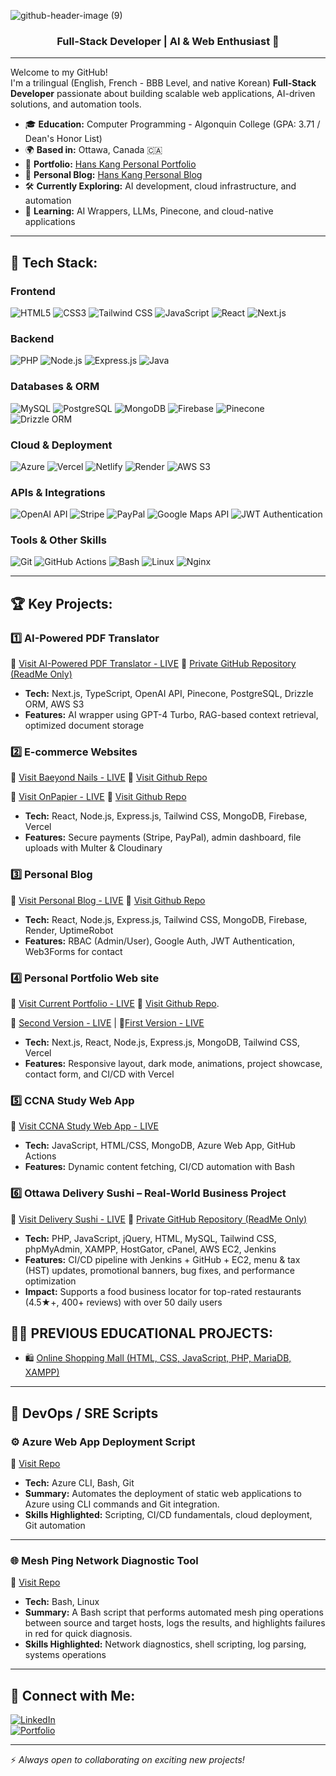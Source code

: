 ![github-header-image (9)](https://github.com/hanskkangg/hanskkangg/assets/156132740/28e3146f-8b75-4527-9859-c2001d09805e)

<h3 align="center">Full-Stack Developer | AI & Web Enthusiast 🚀</h3>

---
Welcome to my GitHub!  
I'm a trilingual (English, French - BBB Level, and native Korean) **Full-Stack Developer** passionate about building scalable web applications, AI-driven solutions, and automation tools.

- 🎓 **Education:** Computer Programming - Algonquin College (GPA: 3.71 / Dean's Honor List)  
- 🌍 **Based in:** Ottawa, Canada 🇨🇦  
- 🚀 **Portfolio:** [Hans Kang Personal Portfolio](https://hanskang.com/)
- 🚀 **Personal Blog:** [Hans Kang Personal Blog](https://hans-blog-new-repo.onrender.com/)  
- 🛠 **Currently Exploring:** AI development, cloud infrastructure, and automation  
- 🌱 **Learning:** AI Wrappers, LLMs, Pinecone, and cloud-native applications  

---

## 💪 Tech Stack:

### **Frontend**  
![HTML5](https://img.shields.io/badge/-HTML5-E34F26?logo=html5&logoColor=white&style=flat)
![CSS3](https://img.shields.io/badge/-CSS3-1572B6?logo=css3&logoColor=white&style=flat)
![Tailwind CSS](https://img.shields.io/badge/-Tailwind%20CSS-38B2AC?logo=tailwind-css&logoColor=white&style=flat)
![JavaScript](https://img.shields.io/badge/-JavaScript-F7DF1E?logo=javascript&logoColor=black&style=flat)
![React](https://img.shields.io/badge/-React-61DAFB?logo=react&logoColor=black&style=flat)
![Next.js](https://img.shields.io/badge/-Next.js-000000?logo=next.js&logoColor=white&style=flat)

### **Backend**  
![PHP](https://img.shields.io/badge/-PHP-777BB4?logo=php&logoColor=white&style=flat)
![Node.js](https://img.shields.io/badge/-Node.js-339933?logo=node.js&logoColor=white&style=flat)
![Express.js](https://img.shields.io/badge/-Express.js-000000?logo=express&logoColor=white&style=flat)
![Java](https://img.shields.io/badge/-Java-007396?logo=java&logoColor=white&style=flat)

### **Databases & ORM**  
![MySQL](https://img.shields.io/badge/-MySQL-4479A1?logo=mysql&logoColor=white&style=flat)
![PostgreSQL](https://img.shields.io/badge/-PostgreSQL-336791?logo=postgresql&logoColor=white&style=flat)
![MongoDB](https://img.shields.io/badge/-MongoDB-47A248?logo=mongodb&logoColor=white&style=flat)
![Firebase](https://img.shields.io/badge/-Firebase-FFCA28?logo=firebase&logoColor=black&style=flat)
![Pinecone](https://img.shields.io/badge/-Pinecone-29A37D?logo=pinecone&logoColor=white&style=flat)
![Drizzle ORM](https://img.shields.io/badge/-Drizzle%20ORM-7F52FF?logo=drizzle&logoColor=white&style=flat)

### **Cloud & Deployment**  
![Azure](https://img.shields.io/badge/-Azure-0078D4?logo=microsoft-azure&logoColor=white&style=flat)
![Vercel](https://img.shields.io/badge/-Vercel-000000?logo=vercel&logoColor=white&style=flat)
![Netlify](https://img.shields.io/badge/-Netlify-00C7B7?logo=netlify&logoColor=white&style=flat)
![Render](https://img.shields.io/badge/-Render-46E3B7?logo=render&logoColor=white&style=flat)
![AWS S3](https://img.shields.io/badge/-AWS%20S3-232F3E?logo=amazon-aws&logoColor=white&style=flat)

### **APIs & Integrations**  
![OpenAI API](https://img.shields.io/badge/-OpenAI-412991?logo=openai&logoColor=white&style=flat)
![Stripe](https://img.shields.io/badge/-Stripe-008CDD?logo=stripe&logoColor=white&style=flat)
![PayPal](https://img.shields.io/badge/-PayPal-00457C?logo=paypal&logoColor=white&style=flat)
![Google Maps API](https://img.shields.io/badge/-Google%20Maps-4285F4?logo=google-maps&logoColor=white&style=flat)
![JWT Authentication](https://img.shields.io/badge/-JWT-000000?logo=jsonwebtokens&logoColor=white&style=flat)

### **Tools & Other Skills**  
![Git](https://img.shields.io/badge/-Git-F05032?logo=git&logoColor=white&style=flat)
![GitHub Actions](https://img.shields.io/badge/-GitHub%20Actions-2088FF?logo=github-actions&logoColor=white&style=flat)
![Bash](https://img.shields.io/badge/-Bash-4EAA25?logo=gnu-bash&logoColor=white&style=flat)
![Linux](https://img.shields.io/badge/-Linux-FCC624?logo=linux&logoColor=black&style=flat)
![Nginx](https://img.shields.io/badge/-Nginx-009639?logo=nginx&logoColor=white&style=flat)

---

## 🏆 Key Projects:

### **1️⃣ AI-Powered PDF Translator**
🔗 [Visit AI-Powered PDF Translator - LIVE](https://www.aisejong.com) 📁 [Private GitHub Repository (ReadMe Only)](https://github.com/hanskkangg/aisejong)
- **Tech:** Next.js, TypeScript, OpenAI API, Pinecone, PostgreSQL, Drizzle ORM, AWS S3  
- **Features:** AI wrapper using GPT-4 Turbo, RAG-based context retrieval, optimized document storage  

### **2️⃣ E-commerce Websites**
🔗 [Visit Baeyond Nails - LIVE](https://baeyondfrontend.vercel.app/) 📁 [Visit Github Repo](https://github.com/hanskkangg/baeyond)

🔗 [Visit OnPapier - LIVE](https://www.onpapier.com/) 📁 [Visit Github Repo](https://github.com/hanskkangg/E-Com)
- **Tech:** React, Node.js, Express.js, Tailwind CSS, MongoDB, Firebase, Vercel  
- **Features:** Secure payments (Stripe, PayPal), admin dashboard, file uploads with Multer & Cloudinary  

### **3️⃣ Personal Blog**
🔗 [Visit Personal Blog - LIVE](https://hans-blog-new-repo.onrender.com) 📁 [Visit Github Repo](https://github.com/hanskkangg/hans_blog_new_repo)
- **Tech:** React, Node.js, Express.js, Tailwind CSS, MongoDB, Firebase, Render, UptimeRobot  
- **Features:** RBAC (Admin/User), Google Auth, JWT Authentication, Web3Forms for contact
  
### **4️⃣ Personal Portfolio Web site**
🔗 [Visit Current Portfolio - LIVE](https://hanskang.com) 📁 [Visit Github Repo](https://github.com/hanskkangg/portfolio_25March).

🧪 [Second Version - LIVE](https://hanskkangport.netlify.app) | 🧪[First Version - LIVE](https://hanskang.netlify.app)
- **Tech:**  Next.js, React, Node.js, Express.js, MongoDB, Tailwind CSS, Vercel
- **Features:**  Responsive layout, dark mode, animations, project showcase, contact form, and CI/CD with Vercel

### **5️⃣ CCNA Study Web App**
🔗 [Visit CCNA Study Web App - LIVE](https://hansdevhub-cxa3cba5hmhdhyb0.canadacentral-01.azurewebsites.net/)  
- **Tech:** JavaScript, HTML/CSS, MongoDB, Azure Web App, GitHub Actions  
- **Features:** Dynamic content fetching, CI/CD automation with Bash  

### **6️⃣ Ottawa Delivery Sushi – Real-World Business Project**
🔗 [Visit Delivery Sushi - LIVE](https://www.ottawadeliverysushi.com) 📁  [Private GitHub Repository (ReadMe Only)](https://github.com/hanskkangg/OttawaDeliverySushi)

- **Tech:** PHP, JavaScript, jQuery, HTML, MySQL, Tailwind CSS, phpMyAdmin, XAMPP, HostGator, cPanel, AWS EC2, Jenkins
- **Features:** CI/CD pipeline with Jenkins + GitHub + EC2, menu & tax (HST) updates, promotional banners, bug fixes, and performance optimization
- **Impact:** Supports a food business locator for top-rated restaurants (4.5★+, 400+ reviews) with over 50 daily users

 ## 👨‍💻 PREVIOUS EDUCATIONAL PROJECTS:
- 🛍️ [Online Shopping Mall (HTML, CSS, JavaScript, PHP, MariaDB, XAMPP)](https://github.com/hanskkangg/Web_Online_Shopping_Mall)
---

## 🧰 DevOps / SRE Scripts

### ⚙️ Azure Web App Deployment Script  
📁 [Visit Repo](https://github.com/hanskkangg/azure_webapp_deploy_script)  
- **Tech:** Azure CLI, Bash, Git  
- **Summary:** Automates the deployment of static web applications to Azure using CLI commands and Git integration.  
- **Skills Highlighted:** Scripting, CI/CD fundamentals, cloud deployment, Git automation  

---

### 🌐 Mesh Ping Network Diagnostic Tool  
📁 [Visit Repo](https://github.com/hanskkangg/mesh_ping)  
- **Tech:** Bash, Linux  
- **Summary:** A Bash script that performs automated mesh ping operations between source and target hosts, logs the results, and highlights failures in red for quick diagnosis.  
- **Skills Highlighted:** Network diagnostics, shell scripting, log parsing, systems operations

---

## 🤳 Connect with Me:
[![LinkedIn](https://img.shields.io/badge/-LinkedIn-0077B5?logo=linkedin&logoColor=white&style=flat)](https://www.linkedin.com/in/hanskkang/)  
[![Portfolio](https://img.shields.io/badge/-Portfolio-000000?logo=vercel&logoColor=white&style=flat)](https://hanskang.com/)  

---


⚡ *Always open to collaborating on exciting new projects!*  

<!--
**joshmadakor1/joshmadakor1** is a ✨ _special_ ✨ repository because its `README.md` (this file) appears on your GitHub profile.
Here are some ideas to get you started:
- 🔭 I’m currently working on ...
- 🌱 I’m currently learning ...
- 👯 I’m looking to collaborate on ...
- 🤔 I’m looking for help with ...
- 💬 Ask me about ...
- 📫 How to reach me: ...
- 😄 Pronouns: ...
- ⚡ Fun fact: ...
-->
